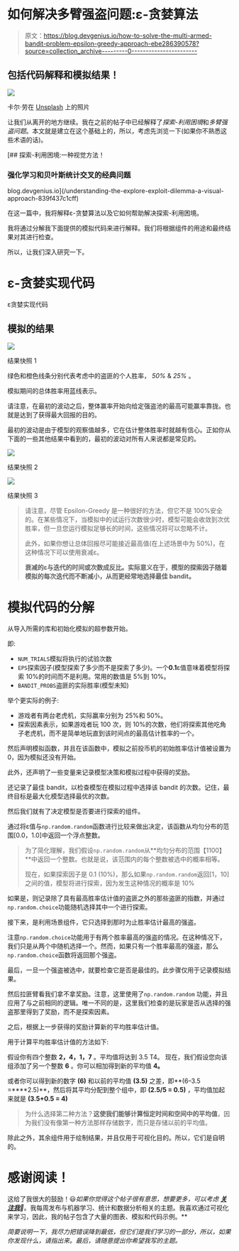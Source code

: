 # 如何解决多臂强盗问题:ε-贪婪算法

> 原文：<https://blog.devgenius.io/how-to-solve-the-multi-armed-bandit-problem-epsilon-greedy-approach-ebe286390578?source=collection_archive---------0----------------------->

## 包括代码解释和模拟结果！

![](img/7596ec871411813459e7b73850b3c0d6.png)

卡尔·劳在 [Unsplash](https://unsplash.com?utm_source=medium&utm_medium=referral) 上的照片

让我们从离开的地方继续。我在之前的帖子中已经解释了*探索-利用困境*和*多臂强盗问题*。本文就是建立在这个基础上的，所以，考虑先浏览一下(如果你不熟悉这些术语的话)。

[](/understanding-the-explore-exploit-dilemma-a-visual-approach-839f437c1cff) [## 探索-利用困境:一种视觉方法！

### 强化学习和贝叶斯统计交叉的经典问题

blog.devgenius.io](/understanding-the-explore-exploit-dilemma-a-visual-approach-839f437c1cff) 

在这一篇中，我将解释ε-贪婪算法以及它如何帮助解决探索-利用困境。

我将通过分解我下面提供的模拟代码来进行解释。我们将根据组件的用途和最终结果对其进行检查。

所以，让我们深入研究一下。

# ε-贪婪实现代码

ε贪婪实现代码

## 模拟的结果

![](img/4c1c5956f2f5fff886a05260479fe56c.png)

结果快照 1

绿色和橙色线条分别代表考虑中的盗匪的个人胜率， *50%* & *25%* 。

模拟期间的总体胜率用蓝线表示。

请注意，在最初的波动之后，整体赢率开始向给定强盗池的最高可能赢率靠拢。也就是达到了获得最大回报的目的。

最初的波动是由于模型的观察值越多，它在估计整体胜率时就越有信心。正如你从下面的一些其他结果中看到的，最初的波动对所有人来说都是常见的。

![](img/8c9b3767aeab95ed8783b41ad108ff8b.png)

结果快照 2

![](img/e47ee0210f06780b8f36dc6cfabd8112.png)

结果快照 3

> 请注意，尽管 Epsilon-Greedy 是一种很好的方法，但它不是 100%安全的。在某些情况下，当模拟中的试运行次数很少时，模型可能会收敛到次优胜率，但一旦您运行模拟足够长的时间，这些情况将可以忽略不计。
> 
> 此外，如果你想让总体回报尽可能接近最高值(在上述场景中为 50%)，在这种情况下可以使用衰减ε。
> 
> **衰减的ε与迭代的时间或次数成反比。实际意义在于，模型的探索因子随着模拟的每次迭代而不断减小，从而更经常地选择最佳 bandit。**

# 模拟代码的分解

从导入所需的库和初始化模拟的超参数开始。

即:

*   `NUM_TRIALS`模拟将执行的试验次数
*   `EPS`探索因子(模型探索了多少而不是探索了多少)。一个**0.1**ε值意味着模型将探索 10%的时间而不是利用。常用的数值是 5%到 10%。
*   `BANDIT_PROBS`盗匪的实际胜率(模型未知)

举个更实际的例子:

*   游戏者有两台老虎机，实际赢率分别为 25%和 50%。
*   探索因素表示，如果游戏者玩 100 次，则 10%的次数，他们将探索其他吃角子老虎机，而不是简单地玩直到该时间点的最高估计胜率的一个。

然后声明模拟函数，并且在该函数中，模拟之前投币机的初始胜率估计值被设置为 0，因为模拟还没有开始。

此外，还声明了一些变量来记录模型决策和模拟过程中获得的奖励。

还记录了最佳 bandit，以检查模型在模拟过程中选择该 bandit 的次数。记住，最终目标是最大化模型选择最优的次数。

然后我们就有了决定模型是否要进行探索的组件。

通过将ε值与`np.random.random`函数进行比较来做出决定，该函数从均匀分布的范围[0.0，1.0]中返回一个浮点整数。

> 为了简化理解，我们假设`np.random.random`从**均匀分布的范围【1100】**中返回一个整数。也就是说，该范围内的每个整数被选中的概率相等。
> 
> 现在，如果探索因子是 0.1 (10%)，那么如果`np.random.random`返回[1，10]之间的值，模型将进行探索，因为发生这种情况的概率是 10%

如果是，则记录除了具有最高胜率估计值的盗匪之外的那些盗匪的指数，并通过`np.random.choice`功能随机选择其中一个进行探索。

接下来，是利用场景组件，它只选择到那时为止胜率估计最高的强盗。

注意`np.random.choice`功能用于有两个胜率最高的强盗的情况。在这种情况下，我们只是从两个中随机选择一个。然而，如果只有一个胜率最高的强盗，那么`np.random.choice`函数将返回那个强盗。

最后，一旦一个强盗被选中，就要检查它是否是最佳的。此步骤仅用于记录模拟结果。

然后拉匪臂看我们拿不拿奖励。注意，这里使用了`np.random.random` 功能，并且应用了与之前相同的逻辑。唯一不同的是，这里我们检查的是玩家是否从选择的强盗那里得到了奖励，而不是探索因素。

之后，根据上一步获得的奖励计算新的平均胜率估计值。

用于计算平均胜率估计值的方法如下:

假设你有四个整数 **2，4，1，7** 。平均值将达到 3.5 T4。
现在，我们假设您向该组添加了另一个整数 **6** 。你可以相加得到新的平均值 **4。**

或者你可以得到新的数字 **(6)** 和以前的平均值 **(3.5)** 之差，即**(6–3.5 =****2.5)**，然后将其平均分配到整个组中，即 **(2.5/5 = 0.5)** ，平均值加起来就是 **(3.5+0.5 = 4)**

> 为什么选择第二种方法？**这使我们能够计算恒定时间和空间中的平均值**，因为我们没有像第一种方法那样存储数字，而只是存储以前的平均值。

除此之外，其余组件用于绘制结果，并且仅用于可视化目的。所以，它们是自明的。

# 感谢阅读！

这给了我很大的鼓励！😃*如果你觉得这个帖子很有意思，想要更多，可以考虑* [***关注我***](https://medium.com/subscribe/@pratik.pandav)*🥁*。我每周发布与机器学习、统计和数据分析相关的主题。我喜欢通过可视化来学习，因此，我的帖子包含了大量的图表、模拟和代码示例。**

*简要说明一下，我尽力把错误降到最低，但它们是我们学习的一部分，所以，如果你发现什么，请指出来。最后，请随意提出你希望我写的主题。*